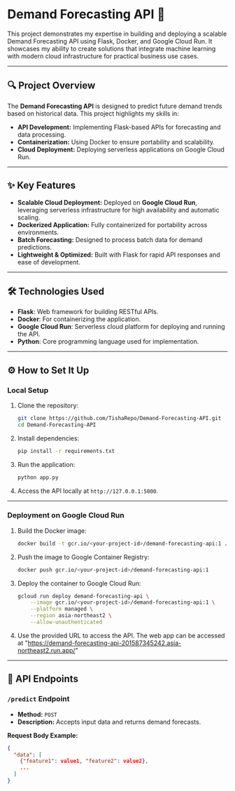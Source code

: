 # Demand Forecasting API 🚀

This project demonstrates my expertise in building and deploying a scalable Demand Forecasting API using Flask, Docker, and Google Cloud Run. It showcases my ability to create solutions that integrate machine learning with modern cloud infrastructure for practical business use cases.

---

## 🔍 Project Overview

The **Demand Forecasting API** is designed to predict future demand trends based on historical data. This project highlights my skills in:
- **API Development:** Implementing Flask-based APIs for forecasting and data processing.
- **Containerization:** Using Docker to ensure portability and scalability.
- **Cloud Deployment:** Deploying serverless applications on Google Cloud Run.

---

## ✨ Key Features

- **Scalable Cloud Deployment:** Deployed on **Google Cloud Run**, leveraging serverless infrastructure for high availability and automatic scaling.
- **Dockerized Application:** Fully containerized for portability across environments.
- **Batch Forecasting:** Designed to process batch data for demand predictions.
- **Lightweight & Optimized:** Built with Flask for rapid API responses and ease of development.

---

## 🛠️ Technologies Used

- **Flask**: Web framework for building RESTful APIs.
- **Docker**: For containerizing the application.
- **Google Cloud Run**: Serverless cloud platform for deploying and running the API.
- **Python**: Core programming language used for implementation.

---

## ⚙️ How to Set It Up

### Local Setup
1. Clone the repository:
    ```bash
    git clone https://github.com/TishaRepo/Demand-Forecasting-API.git
    cd Demand-Forecasting-API
    ```

2. Install dependencies:
    ```bash
    pip install -r requirements.txt
    ```

3. Run the application:
    ```bash
    python app.py
    ```

4. Access the API locally at `http://127.0.0.1:5000`.

---

### Deployment on Google Cloud Run
1. Build the Docker image:
    ```bash
    docker build -t gcr.io/<your-project-id>/demand-forecasting-api:1 .
    ```

2. Push the image to Google Container Registry:
    ```bash
    docker push gcr.io/<your-project-id>/demand-forecasting-api:1
    ```

3. Deploy the container to Google Cloud Run:
    ```bash
    gcloud run deploy demand-forecasting-api \
        --image gcr.io/<your-project-id>/demand-forecasting-api:1 \
        --platform managed \
        --region asia-northeast2 \
        --allow-unauthenticated

    ```

4. Use the provided URL to access the API.
The web app can be accessed at "https://demand-forecasting-api-201587345242.asia-northeast2.run.app/"
---

## 🔗 API Endpoints

### `/predict` Endpoint
- **Method:** `POST`
- **Description:** Accepts input data and returns demand forecasts.

**Request Body Example:**
```json
{
  "data": [
    {"feature1": value1, "feature2": value2},
    ...
  ]
}
